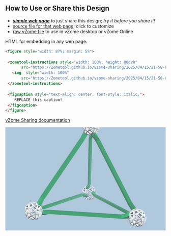 
## How to Use or Share this Design

 - [***simple web page***](<https://Zometool.github.io/vzome-sharing/2025/04/15/21-58-01-GRN-Tetrahedron/>) to just share this design; *try it before you share it!*
 - [source file for that web page](<https://github.com/Zometool/vzome-sharing/edit/main/2025/04/15/21-58-01-GRN-Tetrahedron/index.md>); click to customize
 - [raw vZome file](<https://raw.githubusercontent.com/Zometool/vzome-sharing/main/2025/04/15/21-58-01-GRN-Tetrahedron/GRN-Tetrahedron.vZome>) to use in vZome desktop or vZome Online
 
 HTML for embedding in any web page:
 ```html
<figure style="width: 87%; margin: 5%">
  
  <zometool-instructions style="width: 100%; height: 80dvh"
        src="https://Zometool.github.io/vzome-sharing/2025/04/15/21-58-01-GRN-Tetrahedron/GRN-Tetrahedron.vZome" >
    <img  style="width: 100%"
        src="https://Zometool.github.io/vzome-sharing/2025/04/15/21-58-01-GRN-Tetrahedron/GRN-Tetrahedron.png" >
  </zometool-instructions>

  <figcaption style="text-align: center; font-style: italic;">
     REPLACE this caption!
  </figcaption>
</figure>

 ```

[vZome Sharing documentation](https://vzome.github.io/vzome/sharing.html#how-it-works)

![Image](<GRN-Tetrahedron.png>)

